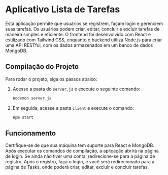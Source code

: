 # Aplicativo Lista de Tarefas

Esta aplicação permite que usuários se registrem, façam login e gerenciem suas tarefas. Os usuários podem criar, editar, concluir e excluir tarefas de maneira simples e eficiente. O frontend foi desenvolvido com React e estilizado com Tailwind CSS, enquanto o backend utiliza Node.js para criar uma API RESTful, com os dados armazenados em um banco de dados MongoDB.

## Compilação do Projeto

Para rodar o projeto, siga os passos abaixo:

1. Acesse a pasta do `server.js` e execute o seguinte comando:

    ```bash
    nodemon server.js
    ```

2. Em seguida, acesse a pasta `client` e execute o comando:

    ```bash
    npm start
    ```

## Funcionamento

Certifique-se de que sua máquina tem suporte para React e MongoDB. Após executar os comandos de compilação, a aplicação abrirá na página de login. Se ainda não tiver uma conta, redirecione-se para a página de registro. Após o registro, faça o login, e você será redirecionado para a página de Tasks, onde poderá criar, editar, excluir e concluir tarefas.
